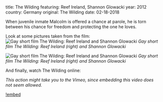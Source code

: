 title: The Wilding
featuring: Reef Ireland, Shannon Glowacki
year: 2012
country: Germany
original: The Wilding
date: 02-18-2018

When juvenile inmate Malcolm is offered a chance at parole, he is torn between his chance for freedom and protecting the one he loves. 

Look at some pictures taken from the film:
![Gay short film The Wilding: Reef Ireland and Shannon Glowacki]({filename}/uploads/thewilding2.jpg)
*Gay short film The Wilding: Reef Ireland (right) and Shannon Glowacki*

![Gay short film The Wilding: Reef Ireland and Shannon Glowacki]({filename}/uploads/tw3.jpg)
*Gay short film The Wilding: Reef Ireland (right) and Shannon Glowacki*

And finally, watch The Wilding online:

*This action might take you to the Vimeo, since embedding this video does not seem allowed.*

[!embed](https://vimeo.com/37372168)